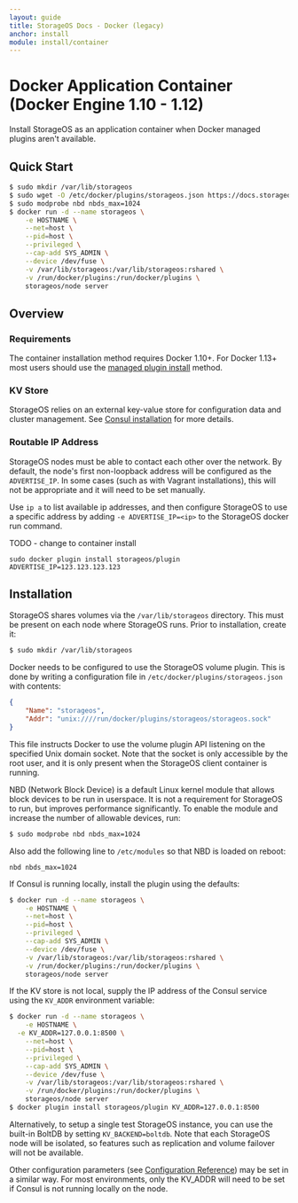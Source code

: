 ```yaml
---
layout: guide
title: StorageOS Docs - Docker (legacy)
anchor: install
module: install/container
---
```


# Docker Application Container (Docker Engine 1.10 - 1.12)

Install StorageOS as an application container when Docker managed plugins aren't
available.

## Quick Start

```bash
$ sudo mkdir /var/lib/storageos
$ sudo wget -O /etc/docker/plugins/storageos.json https://docs.storageos.com/assets/storageos.json
$ sudo modprobe nbd nbds_max=1024
$ docker run -d --name storageos \
	-e HOSTNAME \
	--net=host \
	--pid=host \
	--privileged \
	--cap-add SYS_ADMIN \
	--device /dev/fuse \
	-v /var/lib/storageos:/var/lib/storageos:rshared \
	-v /run/docker/plugins:/run/docker/plugins \
	storageos/node server
```

## Overview

### Requirements

The container installation method requires Docker 1.10+.  For Docker 1.13+
most users should use the [managed plugin install](docker.html) method.

### KV Store

StorageOS relies on an external key-value store for configuration data and cluster
management.  See [Consul installation](consul.html) for more details.

### Routable IP Address

StorageOS nodes must be able to contact each other over the network.  By default,
the node's first non-loopback address will be configured as the `ADVERTISE_IP`.
In some cases (such as with Vagrant installations), this will not be appropriate
and it will need to be set manually.

Use `ip a` to list available ip addresses, and then configure StorageOS to use a
specific address by adding `-e ADVERTISE_IP=<ip>` to the StorageOS docker run
command.

TODO - change to container install
```
sudo docker plugin install storageos/plugin ADVERTISE_IP=123.123.123.123
```

## Installation

StorageOS shares volumes via the `/var/lib/storageos` directory.  This must be
present on each node where StorageOS runs.  Prior to installation, create it:

```bash
$ sudo mkdir /var/lib/storageos
```

Docker needs to be configured to use the StorageOS volume plugin.  This is done
by writing a configuration file in `/etc/docker/plugins/storageos.json` with
contents:

```json
{
	"Name": "storageos",
	"Addr": "unix:////run/docker/plugins/storageos/storageos.sock"
}
```

This file instructs Docker to use the volume plugin API listening on the
specified Unix domain socket.  Note that the socket is only accessible by the
root user, and it is only present when the StorageOS client container is running.

NBD (Network Block Device) is a default Linux kernel module that allows block
devices to be run in userspace. It is not a requirement for StorageOS to run,
but improves performance significantly. To enable the module and increase the
number of allowable devices, run:

```bash
$ sudo modprobe nbd nbds_max=1024
```

Also add the following line to `/etc/modules` so that NBD is loaded on reboot:

```
nbd nbds_max=1024
```

If Consul is running locally, install the plugin using the defaults:

```bash
$ docker run -d --name storageos \
	-e HOSTNAME \
	--net=host \
	--pid=host \
	--privileged \
	--cap-add SYS_ADMIN \
	--device /dev/fuse \
	-v /var/lib/storageos:/var/lib/storageos:rshared \
	-v /run/docker/plugins:/run/docker/plugins \
	storageos/node server
```

If the KV store is not local, supply the IP address of the Consul service using
the `KV_ADDR` environment variable:

```bash
$ docker run -d --name storageos \
	-e HOSTNAME \
  -e KV_ADDR=127.0.0.1:8500 \
	--net=host \
	--pid=host \
	--privileged \
	--cap-add SYS_ADMIN \
	--device /dev/fuse \
	-v /var/lib/storageos:/var/lib/storageos:rshared \
	-v /run/docker/plugins:/run/docker/plugins \
	storageos/node server
$ docker plugin install storageos/plugin KV_ADDR=127.0.0.1:8500
```

Alternatively, to setup a single test StorageOS instance, you can use the
built-in BoltDB by setting `KV_BACKEND=boltdb`.  Note that each StorageOS node
will be isolated, so features such as replication and volume failover will not
be available.

Other configuration parameters (see [Configuration Reference](../reference/configuration.html))
may be set in a similar way.  For most environments, only the KV_ADDR will need
to be set if Consul is not running locally on the node.
